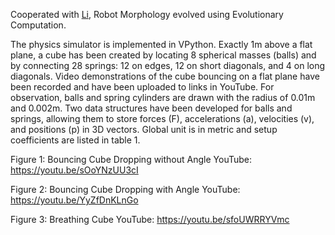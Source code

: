 Cooperated with [Li](https://github.com/davit666), Robot Morphology evolved using Evolutionary Computation.

The physics simulator is implemented in VPython. Exactly 1m above a flat plane, a cube has been created by locating 8 spherical masses (balls) and by connecting 28 springs: 12 on edges, 12 on short diagonals, and 4 on long diagonals. Video demonstrations of the cube bouncing on a flat plane have been recorded and have been uploaded to links in YouTube. For observation, balls and spring cylinders are drawn with the radius of 0.01m and 0.002m. Two data structures have been developed for balls and springs, allowing them to store forces (F), accelerations (a), velocities (v), and positions (p) in 3D vectors. Global unit is in metric and setup coefficients are listed in table 1. 


Figure 1: Bouncing Cube Dropping without Angle
YouTube: https://youtu.be/sOoYNzUU3cI

 
Figure 2: Bouncing Cube Dropping with Angle
YouTube: https://youtu.be/YyZfDnKLnGo

 
Figure 3: Breathing Cube
YouTube: https://youtu.be/sfoUWRRYVmc

